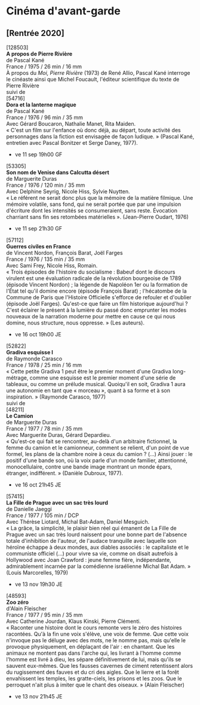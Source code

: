 # Cinéma d'avant-garde

## [Rentrée 2020]

[128503]  
**A propos de Pierre Rivière**  
de Pascal Kané  
France / 1975 / 26 min / 16 mm  
À propos du _Moi, Pierre Rivière_ (1973) de René Allio, Pascal Kané interroge le cinéaste ainsi que Michel Foucault, l'éditeur scientifique du texte de Pierre Rivière  
suivi de  
[54716]  
**Dora et la lanterne magique**  
de Pascal Kané  
France / 1976 / 96 min / 35 mm  
Avec Gérard Boucaron, Nathalie Manet, Rita Maiden.  
« C'est un film sur l'enfance où donc déjà, au départ, toute activité des personnages dans la fiction est envisagée de façon ludique. » (Pascal Kané, entretien avec Pascal Bonitzer et Serge Daney, 1977).

- ve 11 sep 19h00 GF

[53305]  
**Son nom de Venise dans Calcutta désert**  
de Marguerite Duras  
France / 1976 / 120 min / 35 mm  
Avec Delphine Seyrig, Nicole Hiss, Sylvie Nuytten.  
« Le référent ne serait donc plus que la mémoire de la matière filmique. Une mémoire volatile, sans fond, qui ne serait portée que par une impulsion d'écriture dont les intensités se consumeraient, sans reste. Évocation charriant sans fin ses retombées matérielles ». (Jean-Pierre Oudart, 1976)

- ve 11 sep 21h30 GF

[57112]  
**Guerres civiles en France**  
de Vincent Nordon, François Barat, Joël Farges  
France / 1976 / 135 min / 35 mm  
Avec Sami Frey, Nicole Hiss, Romain.  
« Trois épisodes de l'histoire du socialisme : Babeuf dont le discours virulent est une évaluation radicale de la révolution bourgeoise de 1789 (épisode Vincent Nordon) ; la légende de Napoléon 1er ou la formation de l'État tel qu'il domine encore (épisode François Barat) ; l'hécatombe de la Commune de Paris que l'Histoire Officielle s'efforce de refouler et d'oublier (épisode Joël Farges). Qu'est-ce que faire un film historique aujourd'hui ? C'est éclairer le présent à la lumière du passé donc emprunter les modes nouveaux de la narration moderne pour mettre en cause ce qui nous domine, nous structure, nous oppresse. » (Les auteurs).

- ve 16 oct 19h00 JE

[52822]  
**Gradiva esquisse I**  
de Raymonde Carasco  
France / 1978 / 25 min / 16 mm  
« Cette petite Gradiva 1 peut être le premier moment d'une Gradiva long-métrage, comme une esquisse est le premier moment d'une série de tableaux, ou comme un prélude musical. Quoiqu'il en soit, Gradiva 1 aura une autonomie en tant que « morceau », quant à sa forme et à son inspiration. » (Raymonde Carasco, 1977)  
suivi de  
[48211]  
**Le Camion**  
de Marguerite Duras  
France / 1977 / 78 min / 35 mm  
Avec Marguerite Duras, Gérard Depardieu.  
« Qu'est-ce qui fait se rencontrer, au-delà d'un arbitraire fictionnel, la femme du camion et le camionneur, comment se relient, d'un point de vue formel, les plans de la chambre noire à ceux du camion ? (...) Ainsi jouer : le positif d'une bande son, où la voix parle d'un monde familier, attentionné, monocellulaire, contre une bande image montrant un monde épars, étranger, indifférent. » (Danièle Dubroux, 1977).

- ve 16 oct 21h45 JE

[57415]  
**La Fille de Prague avec un sac très lourd**  
de Danielle Jaeggi  
France / 1977 / 105 min / DCP  
Avec Thérèse Liotard, Michal Bat-Adam, Daniel Mesguich.  
« La grâce, la simplicité, le plaisir bien réel qui émanent de La Fille de Prague avec un sac très lourd naissent pour une bonne part de l'absence totale d'inhibition de l'auteur, de l'audace tranquille avec laquelle son héroïne échappe à deux mondes, aux diables associés : le capitaliste et le communiste officiel (...) pour vivre sa vie, comme on disait autrefois à Hollywood avec Joan Crawford : jeune femme fière, indépendante, admirablement incarnée par la comédienne israélienne Michal Bat Adam. » (Louis Marcorelles, 1979)

- ve 13 nov 19h30 JE

[48593]  
**Zoo zéro**  
d'Alain Fleischer  
France / 1977 / 95 min / 35 mm  
Avec Catherine Jourdan, Klaus Kinski, Pierre Clémenti.  
« Raconter une histoire dont le cours remonte vers le zéro des histoires racontées. Qu'à la fin une voix s'élève, une voix de femme. Que cette voix n'invoque pas le déluge avec des mots, ne le nomme pas, mais qu'elle le provoque physiquement, en déplaçant de l'air : en chantant. Que les animaux ne montent pas dans l'arche qui, les livrant à l'homme comme l'homme est livré à dieu, les sépare définitivement de lui, mais qu'ils se sauvent eux-mêmes. Que les fausses cavernes de ciment retentissent alors du rugissement des fauves et du cri des aigles. Que le lierre et la forêt envahissent les temples, les gratte-ciels, les prisons et les zoos. Que le perroquet n'ait plus à imiter que le chant des oiseaux. » (Alain Fleischer)

- ve 13 nov 21h45 JE

